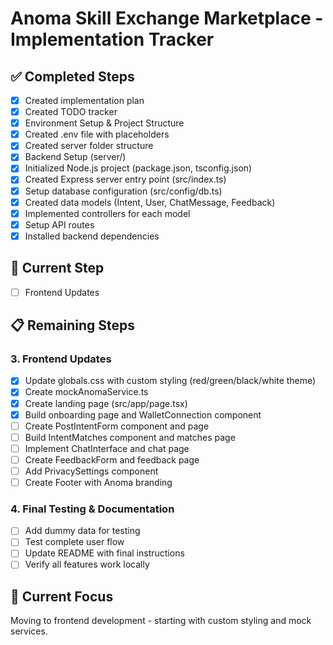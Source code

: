 # Anoma Skill Exchange Marketplace - Implementation Tracker

## ✅ Completed Steps
- [x] Created implementation plan
- [x] Created TODO tracker
- [x] Environment Setup & Project Structure
- [x] Created .env file with placeholders
- [x] Created server folder structure
- [x] Backend Setup (server/)
- [x] Initialized Node.js project (package.json, tsconfig.json)
- [x] Created Express server entry point (src/index.ts)
- [x] Setup database configuration (src/config/db.ts)
- [x] Created data models (Intent, User, ChatMessage, Feedback)
- [x] Implemented controllers for each model
- [x] Setup API routes
- [x] Installed backend dependencies

## 🔄 Current Step
- [ ] Frontend Updates

## 📋 Remaining Steps

### 3. Frontend Updates
- [x] Update globals.css with custom styling (red/green/black/white theme)
- [x] Create mockAnomaService.ts
- [x] Create landing page (src/app/page.tsx)
- [x] Build onboarding page and WalletConnection component
- [ ] Create PostIntentForm component and page
- [ ] Build IntentMatches component and matches page
- [ ] Implement ChatInterface and chat page
- [ ] Create FeedbackForm and feedback page
- [ ] Add PrivacySettings component
- [ ] Create Footer with Anoma branding

### 4. Final Testing & Documentation
- [ ] Add dummy data for testing
- [ ] Test complete user flow
- [ ] Update README with final instructions
- [ ] Verify all features work locally

## 🎯 Current Focus
Moving to frontend development - starting with custom styling and mock services.
